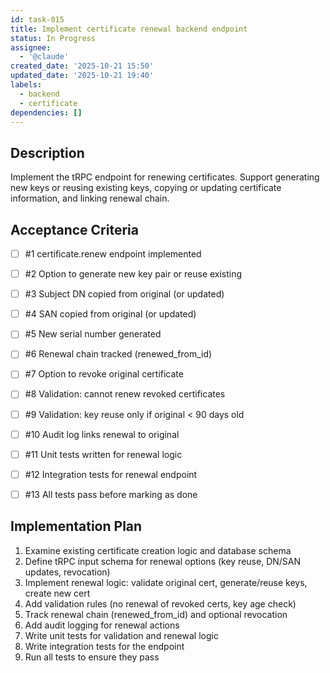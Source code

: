 ```yaml
---
id: task-015
title: Implement certificate renewal backend endpoint
status: In Progress
assignee:
  - '@claude'
created_date: '2025-10-21 15:50'
updated_date: '2025-10-21 19:40'
labels:
  - backend
  - certificate
dependencies: []
---
```


## Description

<!-- SECTION:DESCRIPTION:BEGIN -->
Implement the tRPC endpoint for renewing certificates. Support generating new keys or reusing existing keys, copying or updating certificate information, and linking renewal chain.
<!-- SECTION:DESCRIPTION:END -->

## Acceptance Criteria
<!-- AC:BEGIN -->
- [ ] #1 certificate.renew endpoint implemented
- [ ] #2 Option to generate new key pair or reuse existing
- [ ] #3 Subject DN copied from original (or updated)
- [ ] #4 SAN copied from original (or updated)
- [ ] #5 New serial number generated
- [ ] #6 Renewal chain tracked (renewed_from_id)
- [ ] #7 Option to revoke original certificate
- [ ] #8 Validation: cannot renew revoked certificates
- [ ] #9 Validation: key reuse only if original < 90 days old
- [ ] #10 Audit log links renewal to original

- [ ] #11 Unit tests written for renewal logic
- [ ] #12 Integration tests for renewal endpoint
- [ ] #13 All tests pass before marking as done
<!-- AC:END -->

## Implementation Plan

<!-- SECTION:PLAN:BEGIN -->
1. Examine existing certificate creation logic and database schema
2. Define tRPC input schema for renewal options (key reuse, DN/SAN updates, revocation)
3. Implement renewal logic: validate original cert, generate/reuse keys, create new cert
4. Add validation rules (no renewal of revoked certs, key age check)
5. Track renewal chain (renewed_from_id) and optional revocation
6. Add audit logging for renewal actions
7. Write unit tests for validation and renewal logic
8. Write integration tests for the endpoint
9. Run all tests to ensure they pass
<!-- SECTION:PLAN:END -->
